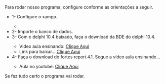 <p>Para rodar nosso programa, configure conforme as orientações a seguir.</p>
<ul>
    <li>1- Configure o xampp.</li>
        <ul>
            <li><img src="https://satnew.com.br/wp-content/uploads/2024/02/Capturar.png" alt=""></li>
        </ul>
    <li>2- Importe o banco de dados.</li>
    <li>3- Com o delphi 10.4 baixado, faça o download da BDE do delphi 10.4. </li>
    <ul>
        <li>Video aula ensinando: <a href="https://youtu.be/3-1fRIrrpS4?si=XOMtG7cuSNjjZxU1">Clique Aqui</a></li>
        <li>Link para baixar… <a href="https://www.youtube.com/redirect?event=video_description&redir_token=QUFFLUhqblE3WUVwVG8yQXRJYXBUX1hDaXFFUmNXOVIyZ3xBQ3Jtc0tsZFlIbWxQWnRSalNPOTNDc1pqRUFkRF9tcWhCSm8tUzFGVThXQWttcGcwUzRLdmJHN0h4bWM3VVNBeUpSWUZmY2FMUzVvSS1EWWRpSlVIMmpWUzNQMDNCeWxpLWlPNUFaLTNpX0NUOHlGdTdYTHV1RQ&q=https%3A%2F%2Fwww.mediafire.com%2Ffile%2F1wfl9zd6ke6bij3%2FBDE_Installer_for_RAD_Studio_10.4_Sydney.rar%2Ffile&v=3-1fRIrrpS4">Clique Aqui</a></li>
    </ul>
    <li>4- Faça o download do fortes report 4.1. Segue a vídeo aula ensinando…</li>
    <ul>
        <li>Aula no youtube: <a href="https://youtu.be/Yy63PiQU65w?si=qKqAdpbPAMfAa0yo">Clique Aqui</a></li>
    </ul>
</ul>
<p>Se fez tudo certo o programa vai rodar.</p>

